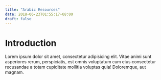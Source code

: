 ```yaml
---
title: "Arabic Resources"
date: 2018-06-23T01:55:17+08:00
draft: false
---
```


# Introduction

Lorem ipsum dolor sit amet, consectetur adipisicing elit. Vitae animi sunt asperiores rerum, perspiciatis, est omnis voluptatum cum eius consectetur recusandae a totam cupiditate mollitia voluptas quia! Doloremque, aut magnam.